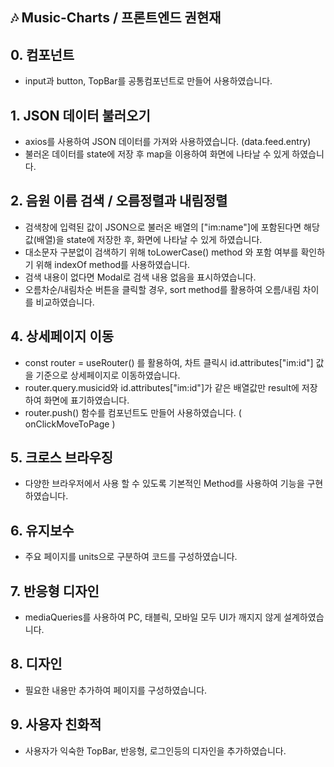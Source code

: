 
 
## 🎶 Music-Charts  / 프론트엔드 권현재

## 0. 컴포넌트 
- input과 button, TopBar를 공통컴포넌트로 만들어 사용하였습니다.

## 1. JSON 데이터 불러오기
- axios를 사용하여 JSON 데이터를 가져와 사용하였습니다. (data.feed.entry)
- 불러온 데이터를 state에 저장 후 map을 이용하여 화면에 나타날 수 있게 하였습니다. 

## 2. 음원 이름 검색 / 오름정렬과 내림정렬
- 검색창에 입력된 값이 JSON으로 불러온 배열의 ["im:name"]에 포함된다면 해당값(배열)을 state에 저장한 후, 화면에 나타날 수 있게 하였습니다.
- 대소문자 구분없이 검색하기 위해 toLowerCase() method 와 포함 여부를 확인하기 위해 indexOf method를 사용하였습니다.
- 검색 내용이 없다면 Modal로 검색 내용 없음을 표시하였습니다.
- 오름차순/내림차순 버튼을 클릭할 경우, sort method를 활용하여 오름/내림 차이를 비교하였습니다.

## 4. 상세페이지 이동
- const router = useRouter() 를 활용하여, 차트 클릭시 id.attributes["im:id"] 값을 기준으로 상세페이지로 이동하였습니다.
- router.query.musicid와 id.attributes["im:id"]가 같은 배열값만 result에 저장하여 화면에 표기하였습니다.
- router.push() 함수를 컴포넌트도 만들어 사용하였습니다. ( onClickMoveToPage )


## 5. 크로스 브라우징
- 다양한 브라우저에서 사용 할 수 있도록 기본적인 Method를 사용하여 기능을 구현하였습니다. 

## 6. 유지보수
- 주요 페이지를 units으로 구분하여 코드를 구성하였습니다.

## 7. 반응형 디자인
- mediaQueries를 사용하여 PC, 태블릭, 모바일 모두 UI가 깨지지 않게 설계하였습니다.

## 8. 디자인
- 필요한 내용만 추가하여 페이지를 구성하였습니다.

## 9. 사용자 친화적
- 사용자가 익숙한 TopBar, 반응형, 로그인등의 디자인을 추가하였습니다.
